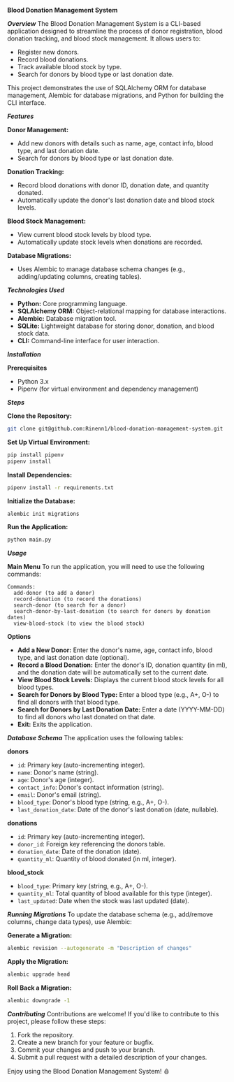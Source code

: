 **Blood Donation Management System**

***Overview***
The Blood Donation Management System is a CLI-based application designed to streamline the process of donor registration, blood donation tracking, and blood stock management. It allows users to:

- Register new donors.
- Record blood donations.
- Track available blood stock by type.
- Search for donors by blood type or last donation date.

This project demonstrates the use of SQLAlchemy ORM for database management, Alembic for database migrations, and Python for building the CLI interface.

***Features***

**Donor Management:**
- Add new donors with details such as name, age, contact info, blood type, and last donation date.
- Search for donors by blood type or last donation date.

**Donation Tracking:**
- Record blood donations with donor ID, donation date, and quantity donated.
- Automatically update the donor's last donation date and blood stock levels.

**Blood Stock Management:**
- View current blood stock levels by blood type.
- Automatically update stock levels when donations are recorded.

**Database Migrations:**
- Uses Alembic to manage database schema changes (e.g., adding/updating columns, creating tables).

***Technologies Used***
- **Python:** Core programming language.
- **SQLAlchemy ORM:** Object-relational mapping for database interactions.
- **Alembic:** Database migration tool.
- **SQLite:** Lightweight database for storing donor, donation, and blood stock data.
- **CLI:** Command-line interface for user interaction.

***Installation***

**Prerequisites**
- Python 3.x
- Pipenv (for virtual environment and dependency management)

***Steps***

**Clone the Repository:**
```bash
git clone git@github.com:Rinenn1/blood-donation-management-system.git
```

**Set Up Virtual Environment:**
```bash
pip install pipenv
pipenv install
```

**Install Dependencies:**
```bash
pipenv install -r requirements.txt
```

**Initialize the Database:**
```bash
alembic init migrations
```

**Run the Application:**
```bash
python main.py
```

***Usage***

**Main Menu**
To run the application, you will need to use the following commands:
```
Commands:
  add-donor (to add a donor)
  record-donation (to record the donations)
  search-donor (to search for a donor)
  search-donor-by-last-donation (to search for donors by donation dates)
  view-blood-stock (to view the blood stock)
```

**Options**

- **Add a New Donor:** Enter the donor's name, age, contact info, blood type, and last donation date (optional).
- **Record a Blood Donation:** Enter the donor's ID, donation quantity (in ml), and the donation date will be automatically set to the current date.
- **View Blood Stock Levels:** Displays the current blood stock levels for all blood types.
- **Search for Donors by Blood Type:** Enter a blood type (e.g., A+, O-) to find all donors with that blood type.
- **Search for Donors by Last Donation Date:** Enter a date (YYYY-MM-DD) to find all donors who last donated on that date.
- **Exit:** Exits the application.

***Database Schema***
The application uses the following tables:

**donors**
- `id`: Primary key (auto-incrementing integer).
- `name`: Donor's name (string).
- `age`: Donor's age (integer).
- `contact_info`: Donor's contact information (string).
- `email`: Donor's email (string).
- `blood_type`: Donor's blood type (string, e.g., A+, O-).
- `last_donation_date`: Date of the donor's last donation (date, nullable).

**donations**
- `id`: Primary key (auto-incrementing integer).
- `donor_id`: Foreign key referencing the donors table.
- `donation_date`: Date of the donation (date).
- `quantity_ml`: Quantity of blood donated (in ml, integer).

**blood_stock**
- `blood_type`: Primary key (string, e.g., A+, O-).
- `quantity_ml`: Total quantity of blood available for this type (integer).
- `last_updated`: Date when the stock was last updated (date).

***Running Migrations***
To update the database schema (e.g., add/remove columns, change data types), use Alembic:

**Generate a Migration:**
```bash
alembic revision --autogenerate -m "Description of changes"
```

**Apply the Migration:**
```bash
alembic upgrade head
```

**Roll Back a Migration:**
```bash
alembic downgrade -1
```

***Contributing***
Contributions are welcome! If you'd like to contribute to this project, please follow these steps:

1. Fork the repository.
2. Create a new branch for your feature or bugfix.
3. Commit your changes and push to your branch.
4. Submit a pull request with a detailed description of your changes.


Enjoy using the Blood Donation Management System! 🩸

